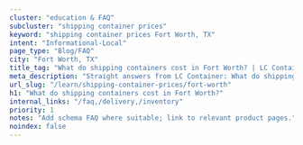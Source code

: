 ```yaml
---
cluster: "education & FAQ"
subcluster: "shipping container prices"
keyword: "shipping container prices Fort Worth, TX"
intent: "Informational-Local"
page_type: "Blog/FAQ"
city: "Fort Worth, TX"
title_tag: "What do shipping containers cost in Fort Worth? | LC Container"
meta_description: "Straight answers from LC Container: What do shipping containers cost in Fort Worth?. Local expertise Since 2003."
url_slug: "/learn/shipping-container-prices/fort-worth"
h1: "What do shipping containers cost in Fort Worth?"
internal_links: "/faq,/delivery,/inventory"
priority: 1
notes: "Add schema FAQ where suitable; link to relevant product pages."
noindex: false
---
```


<!-- TODO: Add unique city/inventory copy, images, and internal links here. -->
